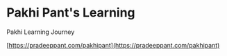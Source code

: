 # Pakhi Pant's Learning 
Pakhi Learning Journey

[https://pradeeppant.com/pakhipant](https://pradeeppant.com/pakhipant)
